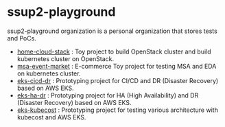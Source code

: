 # ssup2-playground

ssup2-playground organization is a personal organization that stores tests and PoCs.

* [home-cloud-stack](https://github.com/ssup2-playground/project_home-cloud-stack) : Toy project to build OpenStack cluster and build kubernetes cluster on OpenStack.
* [msa-event-market](https://github.com/ssup2-playground/project_msa-event-market) : E-commerce Toy project for testing MSA and EDA on kubernetes cluster.
* [eks-cicd-dr](https://github.com/ssup2-playground/project_eks-cicd-dr) : Prototyping project for CI/CD and DR (Disaster Recovery) based on AWS EKS.
* [eks-ha-dr](https://github.com/ssup2-playground/project_eks-ha-dr) : Prototyping project for HA (High Availability) and DR (Disaster Recovery) based on AWS EKS.
* [eks-kubecost](https://github.com/ssup2-playground/project_eks-kubecost) : Prototyping project for testing various architecture with kubecost and AWS EKS.

